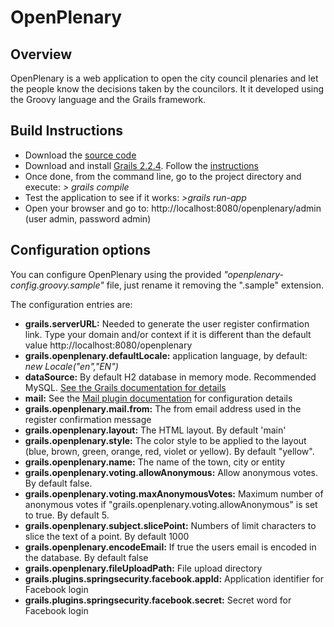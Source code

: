 # OpenPlenary

## Overview
OpenPlenary is a web application to open the city council plenaries and let the people know the decisions taken by the councilors. It it developed using the Groovy language and the Grails framework.

## Build Instructions

 * Download the [source code](https://github.com/IndignatsCardedeu/OpenPlenary)
 * Download and install [Grails 2.2.4](http://grails.org/download). Follow the [instructions](http://grails.github.io/grails-doc/2.2.4/guide/gettingStarted.html)
 * Once done, from the command line, go to the project directory and execute: *> grails compile*
 * Test the application to see if it works: *>grails run-app*
 * Open your browser and go to: http://localhost:8080/openplenary/admin (user admin, password admin) 

## Configuration options
You can configure OpenPlenary using the provided _"openplenary-config.groovy.sample"_ file, just rename it removing the ".sample" extension.

The configuration entries are:

 * **grails.serverURL:** Needed to generate the user register confirmation link. Type your domain and/or context if it is different than the default value http://localhost:8080/openplenary
 * **grails.openplenary.defaultLocale:** application language, by default: _new Locale("en","EN")_
 * **dataSource:** By default H2 database in memory mode. Recommended MySQL. [See the Grails documentation for details](http://grails.org/doc/2.1.0/guide/single.html#dataSource)
 * **mail:** See the [Mail plugin documentation](http://grails.org/plugin/mail) for configuration details 
 * **grails.openplenary.mail.from:** The from email address used in the register confirmation message
 * **grails.openplenary.layout:** The HTML layout. By default 'main' 
 * **grails.openplenary.style:** The color style to be applied to the layout (blue, brown, green, orange, red, violet or yellow). By default "yellow".
 * **grails.openplenary.name:** The name of the town, city or entity
 * **grails.openplenary.voting.allowAnonymous:** Allow anonymous votes. By default false.
 * **grails.openplenary.voting.maxAnonymousVotes:** Maximum number of anonymous votes if "grails.openplenary.voting.allowAnonymous" is set to true. By default 5.
 * **grails.openplenary.subject.slicePoint:** Numbers of limit characters to slice the text of a point. By default 1000
 * **grails.openplenary.encodeEmail:** If true the users email is encoded in the database. By default false
 * **grails.openplenary.fileUploadPath:** File upload directory 
 * **grails.plugins.springsecurity.facebook.appId:** Application identifier for Facebook login
 * **grails.plugins.springsecurity.facebook.secret:** Secret word for Facebook login 
